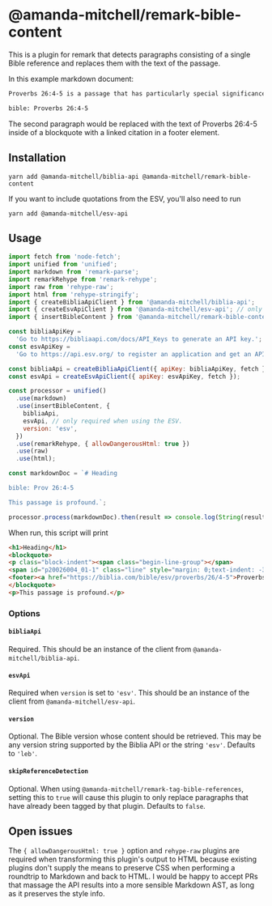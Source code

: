 # @amanda-mitchell/remark-bible-content

This is a plugin for remark that detects paragraphs consisting of a single Bible reference and replaces them with the text of the passage.

In this example markdown document:

```markdown
Proverbs 26:4-5 is a passage that has particularly special significance to me.

bible: Proverbs 26:4-5
```

The second paragraph would be replaced with the text of Proverbs 26:4-5 inside of a blockquote with a linked citation in a footer element.

## Installation

```
yarn add @amanda-mitchell/biblia-api @amanda-mitchell/remark-bible-content
```

If you want to include quotations from the ESV, you'll also need to run

```
yarn add @amanda-mitchell/esv-api
```

## Usage

```js
import fetch from 'node-fetch';
import unified from 'unified';
import markdown from 'remark-parse';
import remarkRehype from 'remark-rehype';
import raw from 'rehype-raw';
import html from 'rehype-stringify';
import { createBibliaApiClient } from '@amanda-mitchell/biblia-api';
import { createEsvApiClient } from '@amanda-mitchell/esv-api'; // only required when using the ESV.
import { insertBibleContent } from '@amanda-mitchell/remark-bible-content';

const bibliaApiKey =
  'Go to https://bibliaapi.com/docs/API_Keys to generate an API key.';
const esvApiKey =
  'Go to https://api.esv.org/ to register an application and get an API key.';

const bibliaApi = createBibliaApiClient({ apiKey: bibliaApiKey, fetch });
const esvApi = createEsvApiClient({ apiKey: esvApiKey, fetch });

const processor = unified()
  .use(markdown)
  .use(insertBibleContent, {
    bibliaApi,
    esvApi, // only required when using the ESV.
    version: 'esv',
  })
  .use(remarkRehype, { allowDangerousHtml: true })
  .use(raw)
  .use(html);

const markdownDoc = `# Heading

bible: Prov 26:4-5

This passage is profound.`;

processor.process(markdownDoc).then(result => console.log(String(result)));
```

When run, this script will print

<!-- prettier-ignore -->
```html
<h1>Heading</h1>
<blockquote>
<p class="block-indent"><span class="begin-line-group"></span>
<span id="p20026004_01-1" class="line" style="margin: 0;text-indent: -3.5em;padding-left: 5.5em;clear:both;"><b class="verse-num inline" id="v20026004-1">4&nbsp;</b>&nbsp;Answer not a fool according to his folly,</span><br><span id="p20026004_01-1" class="indent line" style="margin: 0;text-indent: -3.5em;clear:both;padding-left:2em;display:inline-block;">&nbsp;lest you be like him yourself.</span><br><span id="p20026005_01-1" class="line" style="margin: 0;text-indent: -3.5em;padding-left: 5.5em;clear:both;"><b class="verse-num inline" id="v20026005-1">5&nbsp;</b>&nbsp;Answer a fool according to his folly,</span><br><span id="p20026005_01-1" class="indent line" style="margin: 0;text-indent: -3.5em;clear:both;padding-left:2em;display:inline-block;">&nbsp;lest he be wise in his own eyes.</span><br></p><span class="end-line-group"></span>
<footer><a href="https://biblia.com/bible/esv/proverbs/26/4-5">Proverbs 26:4–5</a> (ESV)</footer>
</blockquote>
<p>This passage is profound.</p>
```

### Options

#### `bibliaApi`

Required. This should be an instance of the client from `@amanda-mitchell/biblia-api`.

#### `esvApi`

Required when `version` is set to `'esv'`. This should be an instance of the client from `@amanda-mitchell/esv-api`.

#### `version`

Optional. The Bible version whose content should be retrieved. This may be any version string supported by the Biblia API or the string `'esv'`. Defaults to `'leb'`.

#### `skipReferenceDetection`

Optional. When using `@amanda-mitchell/remark-tag-bible-references`, setting this to `true` will cause this plugin to only replace paragraphs that have already been tagged by that plugin. Defaults to `false`.

## Open issues

The `{ allowDangerousHtml: true }` option and `rehype-raw` plugins are required when transforming this plugin's output to HTML because existing plugins don't supply the means to preserve CSS when performing a roundtrip to Markdown and back to HTML. I would be happy to accept PRs that massage the API results into a more sensible Markdown AST, as long as it preserves the style info.
